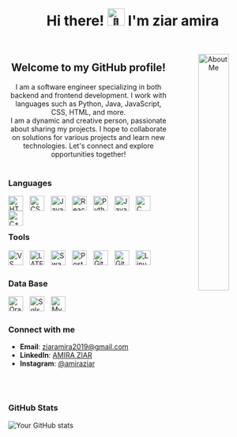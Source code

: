 <h1 align="center">
  Hi there!  <img src="https://github.com/user-attachments/assets/f73de3e6-648e-4c69-aee0-b8bf38bbca75" height="35px" alt="👋" />
  I'm ziar amira
</h1>

<div align="center">
   <br />
<p align="center">
  <img align="right" width="35%" src="https://github.com/user-attachments/assets/1c1d44c4-109b-454c-abf2-899b65671b1e" alt="About Me" />
  <h2 align="center">
  Welcome to my GitHub profile!
  </h2>  
  I am a software engineer specializing in both backend and frontend development. I work with languages such as Python, Java, JavaScript, CSS, HTML, and more.  <br /> 
  I am a dynamic and creative person, passionate about sharing my projects. I hope to collaborate on solutions for various projects and learn new technologies. Let's connect and explore opportunities together!
  <br /><br />
 
</p>
</div>



### Languages 


<img align="left" alt="HTML" width="30px" style="padding-right:10px;" src="https://cdn.jsdelivr.net/gh/devicons/devicon/icons/html5/html5-original.svg" />
<img align="left" alt="CSS" width="30px" style="padding-right:10px;" src="https://cdn.jsdelivr.net/gh/devicons/devicon/icons/css3/css3-original.svg" />
<img align="left" alt="JavaScript" width="30px" style="padding-right:10px;" src="https://cdn.jsdelivr.net/gh/devicons/devicon/icons/javascript/javascript-original.svg" />
<img align="left" alt="ReactJS" width="30px" style="padding-right:10px;" src="https://cdn.jsdelivr.net/gh/devicons/devicon/icons/react/react-original.svg" />
<img align="left" alt="Python" width="30px" style="padding-right:10px;" src="https://cdn.jsdelivr.net/gh/devicons/devicon/icons/python/python-original.svg" />
<img align="left" alt="Java" width="30px" style="padding-right:10px;" src="https://cdn.jsdelivr.net/gh/devicons/devicon/icons/java/java-original.svg" />
<img align="left" alt="C" width="30px" style="padding-right:10px;" src="https://cdn.jsdelivr.net/gh/devicons/devicon/icons/c/c-original.svg" />
<img align="left" alt="C++" width="30px" style="padding-right:10px;" src="https://github.com/user-attachments/assets/f3759885-b90e-405b-adc8-ed431734c293" />
<br />
<br />

#
### Tools
<img align="left" alt="VS Code" width="30px" style="padding-right:10px;" src="https://cdn.jsdelivr.net/gh/devicons/devicon/icons/vscode/vscode-original.svg" />
<img align="left" alt="LATEX" width="30px" style="padding-right:10px;" src="https://cdn.jsdelivr.net/gh/devicons/devicon/icons/latex/latex-original.svg" />
<img align="left" alt="Swagger" width="30px" style="padding-right:10px;" src="https://cdn.jsdelivr.net/gh/devicons/devicon/icons/swagger/swagger-original.svg" />
<img align="left" alt="Postman" width="30px" style="padding-right:10px;" src="https://cdn.jsdelivr.net/gh/devicons/devicon/icons/postman/postman-original.svg" />
<img align="left" alt="GitHub" width="30px" style="padding-right:10px;" src="https://cdn.jsdelivr.net/gh/devicons/devicon/icons/github/github-original.svg" />
<img align="left" alt="Git" width="30px" style="padding-right:10px;" src="https://cdn.jsdelivr.net/gh/devicons/devicon/icons/git/git-original.svg" />
<img align="left" alt="Linux" width="30px" style="padding-right:10px;" src="https://cdn.jsdelivr.net/gh/devicons/devicon/icons/linux/linux-original.svg" />
<br />
<br />

### Data Base

<img align="left" alt="Oracle" width="30px" style="padding-right:10px;" src="https://cdn.jsdelivr.net/gh/devicons/devicon/icons/oracle/oracle-original.svg" />
<img align="left" alt="Sqlserver" width="30px" style="padding-right:10px;" src="https://github.com/user-attachments/assets/05b060ed-36f4-46eb-bd70-5793666fcb3a" />
<img align="left" alt="Mysql" width="30px" style="padding-right:10px;" src="https://cdn.jsdelivr.net/gh/devicons/devicon/icons/mysql/mysql-original.svg" />

<br />
<br />

### Connect with me

- **Email**: [ziaramira2019@gmail.com](mailto:ziaramira2019@gmail.com)
- **LinkedIn**: [AMIRA ZIAR](https://www.linkedin.com/in/AMIRAZIAR)
- **Instagram**: [@amiraziar](https://www.instagram.com/amiraziar)


<br />
<br />

### GitHub Stats
![Your GitHub stats](https://github-readme-stats.vercel.app/api?username=ziaramira&show_icons=true&theme=react)
